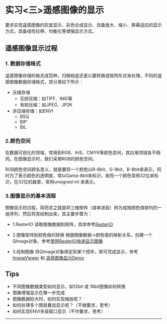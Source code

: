 # 实习<三>遥感图像的显示
要求实现遥感图像的灰度显示、彩色合成显示、具备放大、缩小、屏幕适应的显示方式，具备线性拉伸、均衡化等增强显示方式。

## 遥感图像显示过程
### 1. 数据存储格式
遥感图像存储的格式成百种，归根结底还是以要转换成矩阵形式来处理。不同的遥感图像数据存储格式，其分类如下所示：
- 压缩存储
  - 无损压缩：如TIFF、IMG等
  - 有损压缩：如JPEG、JP2K
- 非压缩存储：如ENVI
  - BSQ
  - BIP
  - BIL

### 2.颜色空间
在数据可视化的领域，常用到RGB、IHS、CMYK等颜色空间，其应用领域各不相同。在图像显示时，我们采用RGB的颜色空间。

RGB颜色空间顾名思义，就是要将一个颜色以R-8bit、G-8bit、B-8bit来表示，同时为了表示颜色的透明度，常以Gama-8bit来标识，故而一个颜色常用32位来标识，在32位机器里，常用unsigned int 来表示。

### 3.图像显示的基本流程
图像显示的过程，简而言之就是将三维矩阵（或单波段）转为成按颜色值排列的一组序列，然后将其绘制出来，其主要步骤为：

- 1.RasterIO
读取图像数据到矩阵，具体参考[RasterIO](./D2_RasterIO.md)

- 2.图像矩阵到颜色值的转换
根据图像数据->颜色值的映射关系，创建一个QImage对象，参考[使用RasterIO快速显示图像](https://blog.csdn.net/liminlu0314/article/details/7613894)

- 3.绘制图像
将QImage对象绑定到某个控件，即可完成显示，参考[ImageViewer](../docs/src/imageviewer.rar) 和 [遥感图像显示Demo](https://download.csdn.net/download/liminlu0314/4337917)

## Tips
- 不同图像数据类型如何显示，如12bit 或 16bit图像如何转换
- 图像增强显示在哪一步完成
- 图像数据较大时，如何实现缩放呢？
- 如何处理多个图层叠加显示呢？（不做要求，思考）
- 如何实现ENVI多级窗口显示（不作要求，思考）

---
